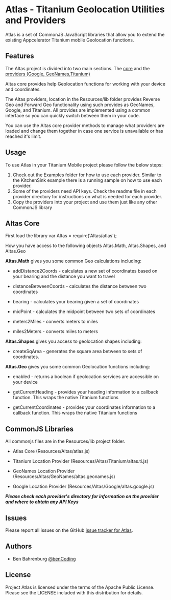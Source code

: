 # Atlas - Titanium Geolocation Utilities and Providers

Atlas is a set of CommonJS JavaScript libraries that allow you to extend the existing Appcelerator Titanium mobile Geolocation functions.

## Features

The Altas project is divided into two main sections.  The [core](https://github.com/benbahrenburg/Atlas/blob/master/Resources/Atlas/atlas.js) and the [providers (Google, GeoNames,Titanium)](https://github.com/benbahrenburg/Atlas/tree/master/Resources/Altas)  

Altas core provides help Geolocation functions for working with your device and coordinates.

The Altas providers, location in the Resources/lib folder provides Reverse Geo and Forward Geo functionality using such provides as GeoNames, Google, and Titanium.  All provides are implemented using a common interface so you can quickly switch between them in your code.

You can use the Altas core provider methods to manage what providers are loaded and change them together in case one service is unavailable or has reached it's limit.

## Usage

To use Atlas in your Titanium Mobile project please follow the below steps:

1. Check out the Examples folder for how to use each provider. Similar to the KitchenSink example there is a running sample on how to use each provider.
2. Some of the providers need API keys. Check the readme file in each provider directory for instructions on what is needed for each provider.
3. Copy the providers into your project and use them just like any other CommonJS library

## Altas Core
First load the library
var Altas = require('Altas/atlas');

How you have access to the following objects Altas.Math, Altas.Shapes, and Altas.Geo
	
<b>Altas.Math</b> gives you some common Geo calculations including:	

* addDistance2Coords - calculates a new set of coordinates based on your bearing and the distance you want to travel

* distanceBetweenCoords - calculates the distance between two coordinates

* bearing - calculates your bearing given a set of coordinates

* midPoint - calculates the midpoint between two sets of coordinates

* meters2Miles - converts meters to miles

* miles2Meters - converts miles to meters

<b>Altas.Shapes</b> gives you access to geolocation shapes including:

* createSqArea - generates the square area between to sets of coordinates.
 
<b>Altas.Geo</b> gives you some common Geolocation functions including:

* enabled - returns a boolean if geolocation services are accessible on your device

* getCurrentHeading - provides your heading information to a callback function. This wraps the native Titanium functions

* getCurrentCoordinates - provides your coordinates information to a callback function. This wraps the native Titanium functions

## CommonJS Libraries

All commonjs files are in the Resources/lib project folder.

* Atlas Core (Resources/Altas/atlas.js)

* Titanium Location Provider (Resources/Altas/Titanium/altas.ti.js)

* GeoNames Location Provider (Resources/Altas/GeoNames/altas.geonames.js)

* Google Location Provider (Resources/Altas/Google/altas.google.js)

*<b>Please check each provider's directory for information on the provider and where to obtain any API Keys</b>*

## Issues

Please report all issues on the GitHub [issue tracker for Atlas](https://github.com/benbahrenburg/Atlas/issues).

## Authors

  * Ben Bahrenburg [@benCoding](http://twitter.com/benCoding)

## License ##

Project Atlas is licensed under the terms of the Apache Public License. Please see the LICENSE included with this distribution for details.

